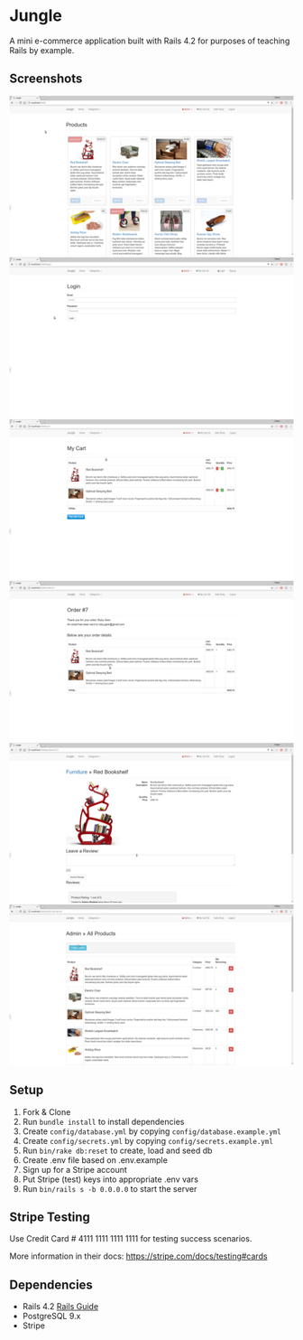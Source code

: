 # Jungle

A mini e-commerce application built with Rails 4.2 for purposes of teaching Rails by example.


## Screenshots
![screenshot of Home_page](https://github.com/avleen30/jungle-rails/blob/master/Docs/Home_page.png?raw=true)
![screenshot of Login page](https://github.com/avleen30/jungle-rails/blob/master/Docs/Login.png?raw=true)
![screenshot for cart](https://github.com/avleen30/jungle-rails/blob/master/Docs/cart.png?raw=true)
![screenshot of order page](https://github.com/avleen30/jungle-rails/blob/master/Docs/order.png?raw=true)
![screenshot of Product and rating page](https://github.com/avleen30/jungle-rails/blob/master/Docs/product.png?raw=true)
![screenshot of Admin page](https://github.com/avleen30/jungle-rails/blob/master/Docs/Admin.png?raw=true)


## Setup

1. Fork & Clone
2. Run `bundle install` to install dependencies
3. Create `config/database.yml` by copying `config/database.example.yml`
4. Create `config/secrets.yml` by copying `config/secrets.example.yml`
5. Run `bin/rake db:reset` to create, load and seed db
6. Create .env file based on .env.example
7. Sign up for a Stripe account
8. Put Stripe (test) keys into appropriate .env vars
9. Run `bin/rails s -b 0.0.0.0` to start the server

## Stripe Testing

Use Credit Card # 4111 1111 1111 1111 for testing success scenarios.

More information in their docs: <https://stripe.com/docs/testing#cards>

## Dependencies

* Rails 4.2 [Rails Guide](http://guides.rubyonrails.org/v4.2/)
* PostgreSQL 9.x
* Stripe
